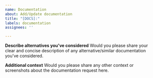 ```yaml
---
name: Documentation
about: Add/Update documentation
title: "[DOCS]:"
labels: documentation
assignees: ''

---
```


**Describe alternatives you've considered**
Would you please share your clear and concise description of any alternative/similar documentation you've considered.

**Additional context**
Would you please share any other context or screenshots about the documentation request here.
